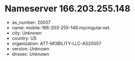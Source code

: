 # Nameserver 166.203.255.148

* as_number: 20057
* name: mobile-166-203-255-148.mycingular.net.
* city: Unknown
* country: US
* organization: ATT-MOBILITY-LLC-AS20057
* version: Unknown
* dnssec: Unknown
